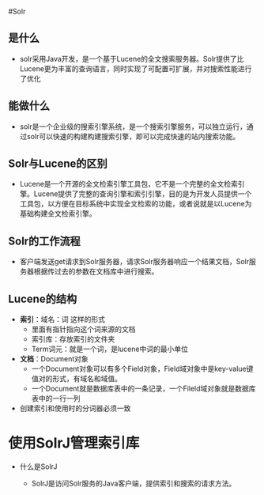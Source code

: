 #Solr
## 是什么

- solr采用Java开发，是一个基于Lucene的全文搜索服务器。Solr提供了比Lucene更为丰富的查询语言，同时实现了可配置可扩展，并对搜索性能进行了优化

## 能做什么

- solr是一个企业级的搜索引擎系统，是一个搜索引擎服务，可以独立运行，通过solr可以快速的构建构建搜索引擎，即可以完成快速的站内搜索功能。

## Solr与Lucene的区别

- Lucene是一个开源的全文检索引擎工具包，它不是一个完整的全文检索引擎。Lucene提供了完整的查询引擎和索引引擎，目的是为开发人员提供一个工具包，以方便在目标系统中实现全文检索的功能，或者说就是以Lucene为基础构建全文检索引擎。

## Solr的工作流程

- 客户端发送get请求到Solr服务器，请求Solr服务器响应一个结果文档，Solr服务器根据传过去的参数在文档库中进行搜索。

[](https://www.notion.so/c11fb26642e4446a97b42b04f6f4ba20#bf8962d75d2c4b7b8bbf912baad6701d)

## Lucene的结构

[](https://www.notion.so/c11fb26642e4446a97b42b04f6f4ba20#2cf6f3e73f1a461a987b47a5a71d2969)

- **索引**：域名：词  这样的形式
    - 里面有指针指向这个词来源的文档
    - 索引库：存放索引的文件夹
    - Term词元：就是一个词，是lucene中词的最小单位
- **文档**：Document对象
    - 一个Document对象可以有多个Field对象，Field域对象中是key-value键值对的形式，有域名和域值。
    - 一个Document就是数据库表中的一条记录，一个Fileld域对象就是数据库表中的一行一列
- 创建索引和使用时的分词器必须一致

# 使用SolrJ管理索引库

- 什么是SolrJ
    - SolrJ是访问Solr服务的Java客户端，提供索引和搜索的请求方法。

        [](https://www.notion.so/c11fb26642e4446a97b42b04f6f4ba20#06a841160ca94cbcb5cab9caf4ec79a7)
